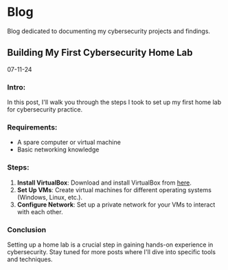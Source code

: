 # Blog
Blog dedicated to documenting my cybersecurity projects and findings.




## Building My First Cybersecurity Home Lab
07-11-24


### Intro:
In this post, I'll walk you through the steps I took to set up my first home lab for cybersecurity practice.

### Requirements:
- A spare computer or virtual machine
- Basic networking knowledge

### Steps:
1. **Install VirtualBox**: Download and install VirtualBox from [here](https://www.virtualbox.org/).
2. **Set Up VMs**: Create virtual machines for different operating systems (Windows, Linux, etc.).
3. **Configure Network**: Set up a private network for your VMs to interact with each other.

### Conclusion
Setting up a home lab is a crucial step in gaining hands-on experience in cybersecurity. Stay tuned for more posts where I'll dive into specific tools and techniques.

